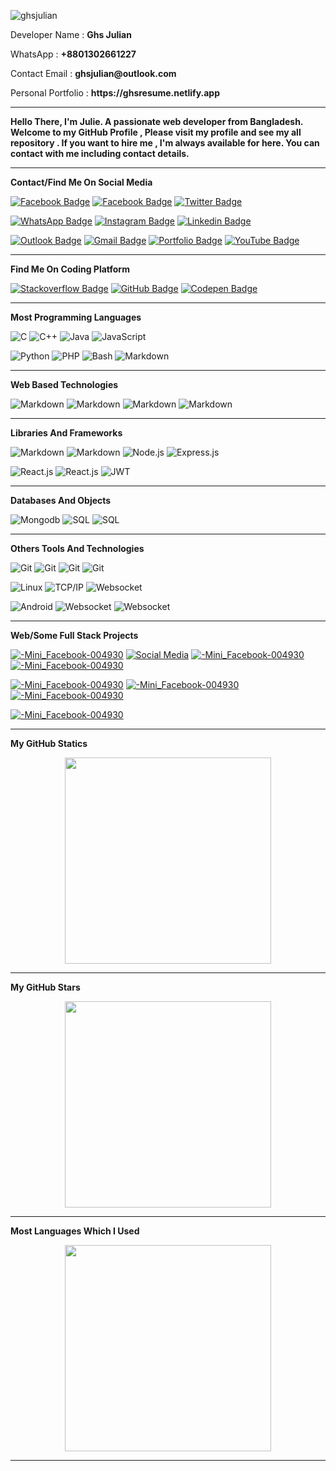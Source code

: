 
<p><img src="https://komarev.com/ghpvc/?username=ghsjulian&label=Profile%20views&color=0e75b6&style=flat" alt="ghsjulian" /></p>
<p>Developer Name : <strong>Ghs Julian</strong></p>
<p>WhatsApp : <strong>+8801302661227</strong></strong>
<p>Contact Email  : <strong>ghsjulian@outlook.com</strong></p>
<p>Personal Portfolio : <strong>https://ghsresume.netlify.app</strong></p>

---

**Hello There, I'm Julie. A passionate web developer from Bangladesh. Welcome to my GitHub Profile , Please visit my profile and see my all repository . If you want to hire me , I'm always available for here. You can contact with me including contact details.**

---

**Contact/Find Me On Social Media**


[![Facebook Badge](https://img.shields.io/badge/Facebook-036be4?style=flat-circle&logo=Facebook&logoColor=white&link=https://www.facebook.com/ghs.julian.85)](https://www.facebook.com/ghs.julian.85)
[![Facebook Badge](https://img.shields.io/badge/Messenger-00B2FF?style=flat&logo=messenger&logoColor=white&link=https://www.facebook.com/ghs.julian.85)](https://www.facebook.com/ghs.julian.85)
[![Twitter Badge](https://img.shields.io/badge/Twitter-00B2FF?style=flat&logo=x&logoColor=white&link=https://twitter.com/GhsJulian)](https://www.facebook.com/ghs.julian.85)

[![WhatsApp Badge](https://img.shields.io/badge/WhatsApp-25D366?style=flat&logo=whatsapp&logoColor=white&link=)](https://twitter.com/GhsJulian)
[![Instagram Badge](https://img.shields.io/badge/-Instagram-purple?style=flat&logo=instagram&logoColor=white&link=https://instagram.com/ghs.julian.85/)](https://instagram.com/ghs.julian.85)
[![Linkedin Badge](https://img.shields.io/badge/-Linkedin-blue?style=flat-square&logo=Linkedin&logoColor=white&link=https://www.linkedin.com/in/anushkaverma/)]([https://www.linkedin.com/in/gobindo-bhor/](https://www.linkedin.com/in/gobindo-bhor/))

[![Outlook Badge](https://img.shields.io/badge/Outlook-0078D4?style=flat&logo=microsoft-outlook&logoColor=white&link=https://ghsjulian@outlook.com)](https://ghsjulian@outlook.com)
[![Gmail Badge](https://img.shields.io/badge/Gmail-EA4335?style=flat&logo=gmail&logoColor=white&link=https://instagram.com/ghs.julian.85/)](https://ghsjulian@gmail.com)
[![Portfolio Badge](https://img.shields.io/badge/Portfolio-007486?style=flat&logo=About.me&logoColor=white&link=https://ghsresume.netlify.app)](https://ghsresume.netlify.app)
[![YouTube Badge](https://img.shields.io/badge/YouTube-FF0000?style=flat&logo=youtube&logoColor=white&link=https://ghsresume.netlify.app)](https://ghsresume.netlify.app)


---

**Find Me On Coding Platform**

[![Stackoverflow Badge](https://img.shields.io/badge/Stack_Overflow-F58025?style=flat&logo=stack-overflow&logoColor=white&link=https://ghsresume.netlify.app)](https://ghsresume.netlify.app)
[![GitHub Badge](https://img.shields.io/badge/GitHub-02654d?style=flat&logo=github&logoColor=white&link=https://ghsresume.netlify.app)](https://ghsresume.netlify.app)
[![Codepen Badge](https://img.shields.io/badge/Codepen-00bd13?style=flat&logo=codepen&logoColor=white&link=https://ghsresume.netlify.app)](https://ghsresume.netlify.app)



---

**Most Programming Languages**

![C](https://img.shields.io/badge/-C-0082ea?style=flat&logo=C)
![C++](https://img.shields.io/badge/-C++-00bbbb?style=flat&logo=C%2B%2B&logoColor=00599C)
![Java](https://img.shields.io/badge/Java-ED8B00?style=flat&logo=openjdk&logoColor=white)
![JavaScript](https://img.shields.io/badge/-JavaScript-007474?style=flat&logo=javascript)

![Python](https://img.shields.io/badge/-Python-00315d?style=flat&logo=python)
![PHP](https://img.shields.io/badge/-PHP-140035?style=flat&logo=php)
![Bash](https://img.shields.io/badge/Shell_Script-003a87?style=flat&logo=gnu-bash&logoColor=white)
![Markdown](https://img.shields.io/badge/Markdown-003b1b?style=flat&logo=markdown&logoColor=white)


---

**Web Based Technologies**

![Markdown](https://img.shields.io/badge/HTML5-e34c26?style=flat&logo=html5&logoColor=white)
![Markdown](https://img.shields.io/badge/CSS3-1572B6?style=flat&logo=css3&logoColor=white)
![Markdown](https://img.shields.io/badge/Bootstrap-7952B3?style=flat&logo=bootstrap&logoColor=white)
![Markdown](https://img.shields.io/badge/Vanila.js-323330?style=flat&logo=javascript&logoColor=F7DF1E)


--- 

**Libraries And Frameworks**

![Markdown](https://img.shields.io/badge/Bootstrap-007087?style=flat&logo=bootstrap&logoColor=white)
![Markdown](https://img.shields.io/badge/jQuery-0769AD?style=flat&logo=jquery&logoColor=white)
![Node.js](https://img.shields.io/badge/-Node.js-073834?style=flat&logo=node.js&logoColor=339933)
![Express.js](https://img.shields.io/badge/-Express.js-002562?style=flat&logo=express&logoColor=339933)

![React.js](https://img.shields.io/badge/-React.js-00262d?style=flat&logo=react&logoColor=339933)
![React.js](https://img.shields.io/badge/Flask-004200?style=flat&logo=flask&logoColor=white)
![JWT](https://img.shields.io/badge/JWT-f20258?style=flat&logo=jwt&logoColor=white)



---

**Databases And Objects**

![Mongodb](https://img.shields.io/badge/MongoDB-47A248?style=flat&logo=mongodb&logoColor=white)
![SQL](https://img.shields.io/badge/-MySQL-18036d?style=flat&logo=MySQL)
![SQL](https://img.shields.io/badge/-JSON-0086d4?style=flat&logo=json)

---

**Others Tools And Technologies**

![Git](https://img.shields.io/badge/-Git-485200?style=flat&logo=git&logoColor=F05032)
![Git](https://img.shields.io/badge/-VSCode-006b99?style=flat&logo=vscode&logoColor=F05032)
![Git](https://img.shields.io/badge/-Termux-005247?style=flat&logo=terminal&logoColor=F05032)
![Git](https://img.shields.io/badge/-Terminalogy-005247?style=flat&logo=window&logoColor=F05032)

![Linux](https://img.shields.io/badge/-Linux-7f6200?style=flat&logo=linux&logoColor=FCC624)
![TCP/IP](https://img.shields.io/badge/-TCP/IP-244300?style=flat&logo=cisco&logoColor=white)
![Websocket](https://img.shields.io/badge/-Socket-9f0098?style=flat&logo=ws&logoColor=white)

![Android](https://img.shields.io/badge/Android-34A853?style=flat&logo=android&logoColor=white)
![Websocket](https://img.shields.io/badge/Windows-0078D6?style=flat&logo=windows&logoColor=white)
![Websocket](https://img.shields.io/badge/Netlify-00C7B7?style=flat&logo=netlify&logoColor=white)

---

**Web/Some Full Stack Projects**

[![-Mini_Facebook-004930](https://img.shields.io/badge/-Mini_Facebook-004930?style=flat)](https://github.com/adamalston/v2)
[![Social Media](https://img.shields.io/badge/-Social_Media-0042ab?style=flat)](https://github.com/adamalston/v2)
[![-Mini_Facebook-004930](https://img.shields.io/badge/-Talk_Tuie-00551a?style=flat)](https://github.com/adamalston/v2)
[![-Mini_Facebook-004930](https://img.shields.io/badge/-Bakdif_Agency-864800?style=flat)](https://github.com/adamalston/v2)

[![-Mini_Facebook-004930](https://img.shields.io/badge/-Elviano_Developer-007d86?style=flat)](https://github.com/adamalston/v2)
[![-Mini_Facebook-004930](https://img.shields.io/badge/-Gemini_AI-f05104?style=flat)](https://github.com/adamalston/v2)
[![-Mini_Facebook-004930](https://img.shields.io/badge/-Facebook_Automation-046e13?style=flat)](https://github.com/adamalston/v2)

[![-Mini_Facebook-004930](https://img.shields.io/badge/-See_More...-0018d9?style=flat)](https://github.com/adamalston/v2)

---

**My GitHub Statics**

<p align="center">
<img  src="https://github-readme-stats.vercel.app/api/top-langs/?username=Ghsjulian&hide_title=true&layout=compact&bg_color=0,73FA79,73FDFF,7A81FF&theme=graywhite" width="330">
</p>

---

**My GitHub Stars**

<p align="center">
  <img src="https://github-readme-stats.vercel.app/api?username=Ghsjulian&hide=stars&show_icons=true&theme=dracula&line_height=32" width="330">
</p>

---

**Most Languages Which I Used**

<p align="center">
  <img src="https://github-readme-stats.vercel.app/api/top-langs/?username=Ghsjulian&count_private=true&theme=dracula&line_width=100%" width="330">

</p>

---
